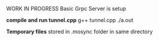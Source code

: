 WORK IN PROGRESS
Basic Grpc Server is setup

**compile and run tunnel.cpp**
g++ tunnel.cpp
./a.out

**Temporary files**
stored in .mosync folder in same directory
